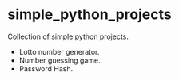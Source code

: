 # simple_python_projects
Collection of simple python projects.

- Lotto number generator.
- Number guessing game.
- Password Hash.
